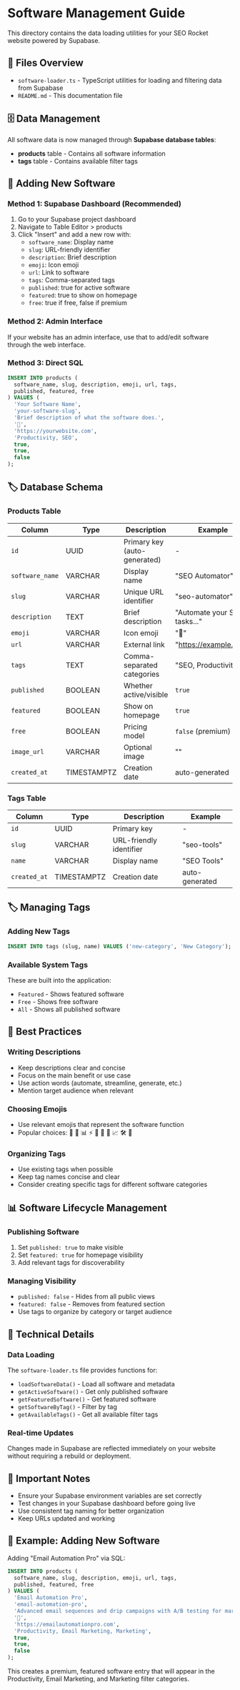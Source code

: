 # Software Management Guide

This directory contains the data loading utilities for your SEO Rocket website powered by Supabase.

## 📁 Files Overview

- `software-loader.ts` - TypeScript utilities for loading and filtering data from Supabase
- `README.md` - This documentation file

## 🗄️ Data Management

All software data is now managed through **Supabase database tables**:

- **products** table - Contains all software information
- **tags** table - Contains available filter tags

## 🚀 Adding New Software

### Method 1: Supabase Dashboard (Recommended)

1. Go to your Supabase project dashboard
2. Navigate to Table Editor > products
3. Click "Insert" and add a new row with:
   - `software_name`: Display name
   - `slug`: URL-friendly identifier 
   - `description`: Brief description
   - `emoji`: Icon emoji
   - `url`: Link to software
   - `tags`: Comma-separated tags
   - `published`: true for active software
   - `featured`: true to show on homepage
   - `free`: true if free, false if premium

### Method 2: Admin Interface

If your website has an admin interface, use that to add/edit software through the web interface.

### Method 3: Direct SQL

```sql
INSERT INTO products (
  software_name, slug, description, emoji, url, tags, 
  published, featured, free
) VALUES (
  'Your Software Name',
  'your-software-slug',
  'Brief description of what the software does.',
  '🎯',
  'https://yourwebsite.com',
  'Productivity, SEO',
  true,
  true,
  false
);
```

## 🏷️ Database Schema

### Products Table

| Column | Type | Description | Example |
|--------|------|-------------|---------|
| `id` | UUID | Primary key (auto-generated) | - |
| `software_name` | VARCHAR | Display name | "SEO Automator" |
| `slug` | VARCHAR | Unique URL identifier | "seo-automator" |
| `description` | TEXT | Brief description | "Automate your SEO tasks..." |
| `emoji` | VARCHAR | Icon emoji | "🚀" |
| `url` | VARCHAR | External link | "https://example.com" |
| `tags` | TEXT | Comma-separated categories | "SEO, Productivity" |
| `published` | BOOLEAN | Whether active/visible | `true` |
| `featured` | BOOLEAN | Show on homepage | `true` |
| `free` | BOOLEAN | Pricing model | `false` (premium) |
| `image_url` | VARCHAR | Optional image | "" |
| `created_at` | TIMESTAMPTZ | Creation date | auto-generated |

### Tags Table

| Column | Type | Description | Example |
|--------|------|-------------|---------|
| `id` | UUID | Primary key | - |
| `slug` | VARCHAR | URL-friendly identifier | "seo-tools" |
| `name` | VARCHAR | Display name | "SEO Tools" |
| `created_at` | TIMESTAMPTZ | Creation date | auto-generated |

## 🏷️ Managing Tags

### Adding New Tags

```sql
INSERT INTO tags (slug, name) VALUES ('new-category', 'New Category');
```

### Available System Tags

These are built into the application:
- `Featured` - Shows featured software
- `Free` - Shows free software 
- `All` - Shows all published software

## 🎯 Best Practices

### Writing Descriptions
- Keep descriptions clear and concise
- Focus on the main benefit or use case
- Use action words (automate, streamline, generate, etc.)
- Mention target audience when relevant

### Choosing Emojis
- Use relevant emojis that represent the software function
- Popular choices: 🚀 🎯 📊 ⚡ 🔗 📱 💬 📈 🛠️ 🎨

### Organizing Tags
- Use existing tags when possible
- Keep tag names concise and clear
- Consider creating specific tags for different software categories

## 📊 Software Lifecycle Management

### Publishing Software
1. Set `published: true` to make visible
2. Set `featured: true` for homepage visibility
3. Add relevant tags for discoverability

### Managing Visibility
- `published: false` - Hides from all public views
- `featured: false` - Removes from featured section
- Use tags to organize by category or target audience

## 🔧 Technical Details

### Data Loading
The `software-loader.ts` file provides functions for:
- `loadSoftwareData()` - Load all software and metadata
- `getActiveSoftware()` - Get only published software
- `getFeaturedSoftware()` - Get featured software
- `getSoftwareByTag()` - Filter by tag
- `getAvailableTags()` - Get all available filter tags

### Real-time Updates
Changes made in Supabase are reflected immediately on your website without requiring a rebuild or deployment.

## 🚨 Important Notes

- Ensure your Supabase environment variables are set correctly
- Test changes in your Supabase dashboard before going live
- Use consistent tag naming for better organization
- Keep URLs updated and working

## 📝 Example: Adding New Software

Adding "Email Automation Pro" via SQL:

```sql
INSERT INTO products (
  software_name, slug, description, emoji, url, tags, 
  published, featured, free
) VALUES (
  'Email Automation Pro',
  'email-automation-pro', 
  'Advanced email sequences and drip campaigns with A/B testing for marketing agencies.',
  '📧',
  'https://emailautomationpro.com',
  'Productivity, Email Marketing, Marketing',
  true,
  true,
  false
);
```

This creates a premium, featured software entry that will appear in the Productivity, Email Marketing, and Marketing filter categories. 